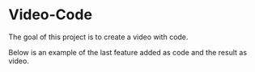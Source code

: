 # Video-Code
The goal of this project is to create a video with code.

Below is an example of the last feature added as code and the result as video.
